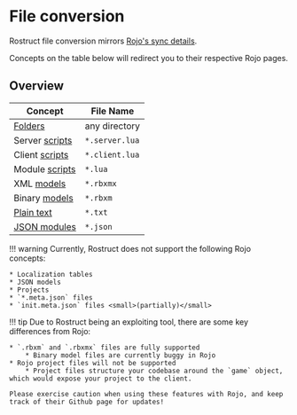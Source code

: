 # File conversion

Rostruct file conversion mirrors [Rojo's sync details](https://rojo.space/docs/6.x/sync-details/).

Concepts on the table below will redirect you to their respective Rojo pages.

## Overview

| Concept                                                                | File Name      |
| ---------------------------------------------------------------------- | -------------- |
| [Folders](https://rojo.space/docs/6.x/sync-details/#folders)           | any directory  |
| Server [scripts](https://rojo.space/docs/6.x/sync-details/#scripts)    | `*.server.lua` |
| Client [scripts](https://rojo.space/docs/6.x/sync-details/#scripts)    | `*.client.lua` |
| Module [scripts](https://rojo.space/docs/6.x/sync-details/#scripts)    | `*.lua`        |
| XML [models](https://rojo.space/docs/6.x/sync-details/#models)         | `*.rbxmx`      |
| Binary [models](https://rojo.space/docs/6.x/sync-details/#models)      | `*.rbxm`       |
| [Plain text](https://rojo.space/docs/6.x/sync-details/#plain-text)     | `*.txt`        |
| [JSON modules](https://rojo.space/docs/6.x/sync-details/#json-modules) | `*.json`       |

!!! warning
	Currently, Rostruct does not support the following Rojo concepts:

	* Localization tables
	* JSON models
	* Projects
	* `*.meta.json` files
	* `init.meta.json` files <small>(partially)</small>

!!! tip
	Due to Rostruct being an exploiting tool, there are some key differences from Rojo:

	* `.rbxm` and `.rbxmx` files are fully supported
    	* Binary model files are currently buggy in Rojo
	* Rojo project files will not be supported
    	* Project files structure your codebase around the `game` object, which would expose your project to the client.

	Please exercise caution when using these features with Rojo, and keep track of their Github page for updates!
